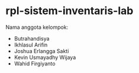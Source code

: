 # rpl-sistem-inventaris-lab

Nama anggota kelompok:
- Butrahandisya
- Ikhlasul Arifin
- Joshua Erlangga Sakti
- Kevin Usmayadhy Wijaya
- Wahid Firgiyanto